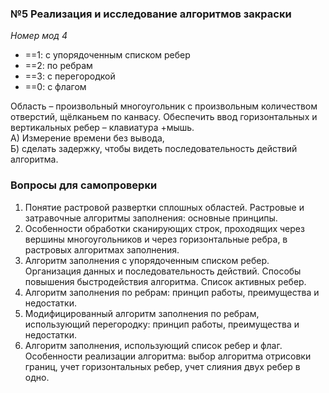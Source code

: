 ### №5 Реализация и исследование алгоритмов закраски
_Номер мод 4_
- ==1: с упорядоченным списком ребер
- ==2: по ребрам
- ==3: с перегородкой
- ==0: с флагом

Область – произвольный многоугольник с произвольным количеством отверстий, щёлканьем по канвасу. Обеспечить ввод горизонтальных и вертикальных ребер – клавиатура +мышь. <br>
А) Измерение времени без вывода, <br>
Б) сделать задержку, чтобы видеть последовательность действий алгоритма.

### Вопросы для самопроверки 
1. Понятие растровой развертки сплошных областей. Растровые и затравочные алгоритмы заполнения: основные принципы.
2. Особенности обработки сканирующих строк, проходящих через вершины многоугольников и через горизонтальные ребра, в растровых алгоритмах заполнения.
3. Алгоритм заполнения с упорядоченным списком ребер. Организация данных и последовательность действий. Способы повышения быстродействия алгоритма. Список активных ребер.
4. Алгоритм заполнения по ребрам: принцип работы, преимущества и недостатки.
5. Модифицированный алгоритм заполнения по ребрам, использующий перегородку: принцип работы, преимущества и недостатки.
 6. Алгоритм заполнения, использующий список ребер и флаг. Особенности реализации алгоритма: выбор алгоритма отрисовки границ, учет горизонтальных ребер, учет слияния двух ребер в одно.
